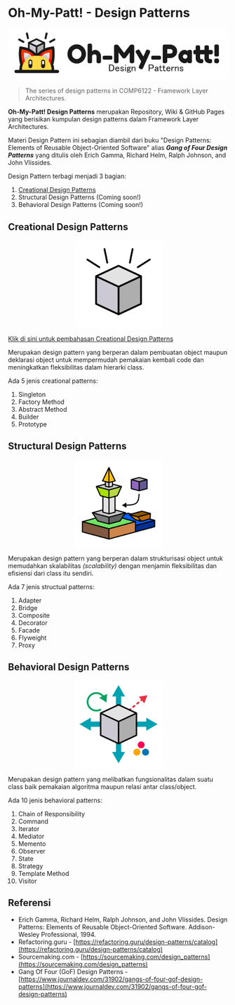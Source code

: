# Oh-My-Patt! - Design Patterns

<p align="center" style="text-align:center"><img src="oh-my-patt.png#center" alt="Oh-My-Patt Design Patterns" /></p>

> The series of design patterns in COMP6122 - Framework Layer Architectures.

**Oh-My-Patt! Design Patterns** merupakan Repository, Wiki & GitHub Pages yang berisikan kumpulan design patterns dalam Framework Layer Architectures.

Materi Design Pattern ini sebagian diambil dari buku "Design Patterns: Elements of Reusable Object-Oriented Software" alias _**Gang of Four Design Patterns**_ yang ditulis oleh Erich Gamma, Richard Helm, Ralph Johnson, and John Vlissides.

Design Pattern terbagi menjadi 3 bagian:

1. [Creational Design Patterns](src/ohmypatt/patt/creational/)
2. Structural Design Patterns (Coming soon!)
3. Behavioral Design Patterns (Coming soon!)

## Creational Design Patterns

<p align="center" style="text-align:center"><img src="src/ohmypatt/patt/creational/creational.png" alt="Creational Design Patterns" height="200" class="thumbnail" /></p>

[Klik di sini untuk pembahasan Creational Design Patterns](src/ohmypatt/patt/creational/)

Merupakan design pattern yang berperan dalam pembuatan object maupun deklarasi object untuk mempermudah pemakaian kembali code dan meningkatkan fleksibilitas dalam hierarki class.

Ada 5 jenis creational patterns:

1. Singleton
2. Factory Method
3. Abstract Method
4. Builder
5. Prototype


## Structural Design Patterns

<p align="center" style="text-align:center"><img src="src/ohmypatt/patt/structural/structural.png" alt="Structural Design Patterns" height="200" class="thumbnail" /></p>

Merupakan design pattern yang berperan dalam strukturisasi object untuk memudahkan skalabilitas _(scalability)_ dengan menjamin fleksibilitas dan efisiensi dari class itu sendiri.

Ada 7 jenis structual patterns:

1. Adapter
2. Bridge
3. Composite
4. Decorator
5. Facade
6. Flyweight
7. Proxy

## Behavioral Design Patterns

<p align="center" style="text-align:center"><img src="src/ohmypatt/patt/behavioral/behavioral.png" alt="Behavioral Design Patterns" height="200" class="thumbnail" /></p>

Merupakan design pattern yang melibatkan fungsionalitas dalam suatu class baik pemakaian algoritma maupun relasi antar class/object.

Ada 10 jenis behavioral patterns:

1. Chain of Responsibility
2. Command
3. Iterator
4. Mediator
5. Memento
6. Observer
7. State
8. Strategy
9. Template Method
10. Visitor

## Referensi

- Erich Gamma, Richard Helm, Ralph Johnson, and John Vlissides. Design Patterns: Elements of Reusable Object-Oriented Software. Addison-Wesley Professional, 1994.
- Refactoring.guru - [https://refactoring.guru/design-patterns/catalog](https://refactoring.guru/design-patterns/catalog)
- Sourcemaking.com - [https://sourcemaking.com/design_patterns](https://sourcemaking.com/design_patterns)
- Gang Of Four (GoF) Design Patterns - [https://www.journaldev.com/31902/gangs-of-four-gof-design-patterns](https://www.journaldev.com/31902/gangs-of-four-gof-design-patterns)
